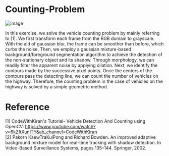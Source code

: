 # Counting-Problem
![image](https://user-images.githubusercontent.com/108604868/177925956-aa47bf00-eef5-4dab-999b-7784b58b8441.png)


In this exercise, we solve the vehicle counting problem by mainly referring to [1]. We first transform each frame from the RGB domain to grayscale. With the aid of gaussian blur, the frame can be smoother than before, which curbs the noise. Then, we employ a gaussian mixture-based background/foreground segmentation algorithm to achieve the detection of the non-stationary object and its shadow. Through morphology, we can readily filter the apparent noise by applying dilation. Next, we identify the contours made by the successive pixel points. Once the centers of the contours pass the detecting line, we can count the number of vehicles on the highway. Therefore, the counting problem in the case of vehicles on the highway is solved by a simple geometric method.


# Reference
[1] CodeWithKiran's Tutorial- Vehicle Detection And Counting using OpenCV: https://www.youtube.com/watch?v=6kZftXunlTY&ab_channel=CodeWithKiran  
[2] Pakorn KaewTraKulPong and Richard Bowden. An improved adaptive background mixture model for real-time tracking with shadow detection. In Video-Based Surveillance Systems, pages 135–144. Springer, 2002.

